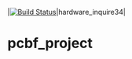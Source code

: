 
|[![Build Status](https://travis-ci.org/MWJMerkx/pcfb_project.svg?branch=master)](https://travis-ci.org/MWJMerkx/pcfb_project)|hardware\_inquire34|


# pcbf_project
